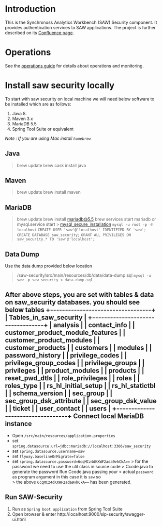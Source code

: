 # Introduction

This is the Synchronoss Analytics Workbench (SAW) Security component.
It provides authentication services to SAW applications.  The project
is further described on its [Confluence page].

[Confluence page]: https://confluence.synchronoss.net:8443/display/BDA/SAW+-+Security

# Operations

See the [operations guide](doc/operations.md) for details about
operations and monitoring.

# Install saw security locally
To start with saw security on local machine we will need below software to be installed which are as follows:
 1. Java 8.
 2. Maven 3.x
 3. MariaDB 5.5
 4. Spring Tool Suite or equivalent 
 
*Note : If you are using Mac install `homebrew`*

Java
---- 
> brew update
> brew cask install java

Maven
-----
> brew update
> brew install maven

MariaDB
-------
> brew update
> brew install mariadb@5.5
> brew services start mariadb or mysql.service start
	>  [mysql_secure_installation](https://mariadb.com/kb/en/library/mysql_secure_installation/)
 `mysql -u root -p -h localhost`
	`CREATE USER 'saw'@'localhost' IDENTIFIED BY 'saw';`
	`CREATE DATABASE saw_security;`
	`GRANT ALL PRIVILEGES ON saw_security.* TO 'saw'@'localhost';`

Data Dump
---------
Use the data dump provided below location
> /saw-security/src/main/resources/db/data/data-dump.sql
`mysql -u saw -p saw_security < data-dump.sql`

After above steps, you are set with tables & data on saw_security databases. you should see below tables
+----------------------------------+
| Tables_in_saw_security           |
+----------------------------------+
| analysis                         |
| contact_info                     |
| customer_product_module_features |
| customer_product_modules         |
| customer_products                |
| customers                        |
| modules                          |
| password_history                 |
| privilege_codes                  |
| privilege_group_codes            |
| privilege_groups                 |
| privileges                       |
| product_modules                  |
| products                         |
| reset_pwd_dtls                   |
| role_privileges                  |
| roles                            |
| roles_type                       |
| rs_hl_initial_setup              |
| rs_hl_statictbl                  |
| schema_version                   |
| sec_group                        |
| sec_group_dsk_attribute          |
| sec_group_dsk_value              |
| ticket                           |
| user_contact                     |
| users                            |
+----------------------------------+
Connect local MariaDB instance
------------------------------

 - Open  `/src/main/resources/application.properties` 
 - set `spring.datasource.url=jdbc:mariadb://localhost:3306/saw_security`
 - set `spring.datasource.username=saw`
 - set  `flyway.baselineOnMigrate=false`
 - set `spring.datasource.password=6cqMCz4dKXWF2ada9vhCkA==` 
		> for the password we need to use the util class in source code
		> Ccode.java to generate the password   Run Ccode.java passing your
		> actual `password` as program argument in this case it is `saw` so  
		> the above `6cqMCz4dKXWF2ada9vhCkA==` has been generated.

  

Run SAW-Security
----------------

 1. Run as `Spring boot application` from Spring Tool Suite
 2. Open browser & enter
    http://localhost:9000/sip-security/swagger-ui.html

  

	

